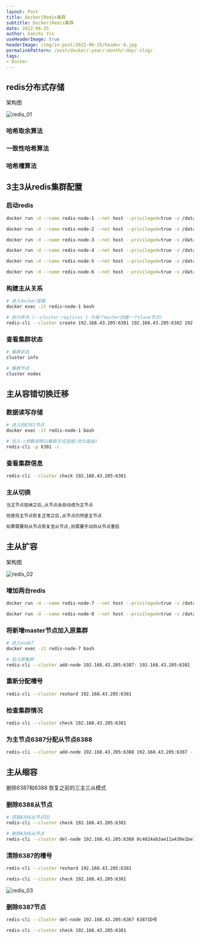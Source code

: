 ```yaml
---
layout: Post
title: Docker|Redis集群 
subtitle: Docker|Redis集群
date: 2022-06-25
author: Sanshi Yin
useHeaderImage: true
headerImage: /img/in-post/2022-06-25/header-0.jpg
permalinkPattern: /post/docker/:year/:month/:day/:slug/
tags:
- Docker
---
```


## redis分布式存储

架构图

![redis_01](/img/in-post/2022-06-25/redis_01.png)

### 哈希取余算法

### 一致性哈希算法

### 哈希槽算法

## 3主3从redis集群配置

### 启动redis
```bash
docker run -d --name redis-node-1 --net host --privileged=true -v /data/redis/share/redis-node-1:/data redis:6.0.8 --cluster-enabled yes --appendonly yes --port 6381

docker run -d --name redis-node-2 --net host --privileged=true -v /data/redis/share/redis-node-2:/data redis:6.0.8 --cluster-enabled yes --appendonly yes --port 6382

docker run -d --name redis-node-3 --net host --privileged=true -v /data/redis/share/redis-node-3:/data redis:6.0.8 --cluster-enabled yes --appendonly yes --port 6383

docker run -d --name redis-node-4 --net host --privileged=true -v /data/redis/share/redis-node-4:/data redis:6.0.8 --cluster-enabled yes --appendonly yes --port 6384

docker run -d --name redis-node-5 --net host --privileged=true -v /data/redis/share/redis-node-5:/data redis:6.0.8 --cluster-enabled yes --appendonly yes --port 6385

docker run -d --name redis-node-6 --net host --privileged=true -v /data/redis/share/redis-node-6:/data redis:6.0.8 --cluster-enabled yes --appendonly yes --port 6386
```

### 构建主从关系
```bash
# 进入docker容器
docker exec -it redis-node-1 bash

# 执行命令 (--cluster-replicas 1 为每个master创建一个slave节点)
redis-cli --cluster create 192.168.43.205:6381 192.168.43.205:6382 192.168.43.205:6383 192.168.43.205:6384 192.168.43.205:6385 192.168.43.205:6386 --cluster-replicas 1
```

### 查看集群状态
```bash
# 集群状态
cluster info

# 集群节点
cluster nodes
```


## 主从容错切换迁移

### 数据读写存储

```bash
# 进入到6381节点
docker exec -it redis-node-1 bash

# 加入-c参数说明以集群方式连接(优化路由)
redis-cli -p 6381 -c
```

### 查看集群信息
```bash
redis-cli --cluster check 192.168.43.205:6381
```

### 主从切换

```bash
当主节点挂掉之后,从节点会自动成为主节点

但是将主节点恢复正常之后,从节点仍然是主节点

如果需要将从节点恢复至从节点,则需要手动将从节点重启
```

## 主从扩容

架构图

![redis_02](/img/in-post/2022-06-25/redis_02.png)

### 增加两台redis

```bash
docker run -d --name redis-node-7 --net host --privileged=true -v /data/redis/share/redis-node-7:/data redis:6.0.8 --cluster-enabled yes --appendonly yes --port 6387

docker run -d --name redis-node-8 --net host --privileged=true -v /data/redis/share/redis-node-8:/data redis:6.0.8 --cluster-enabled yes --appendonly yes --port 6388
```


### 将新增master节点加入原集群
```bash
# 进入node7
docker exec -it redis-node-7 bash

# 加入原集群
redis-cli --cluster add-node 192.168.43.205:6387: 192.168.43.205:6381
```

### 重新分配槽号
```bash
redis-cli --cluster reshard 192.168.43.205:6381
```

### 检查集群情况
```bash
redis-cli --cluster check 192.168.43.205:6381
```

### 为主节点6387分配从节点6388
```bash
redis-cli --cluster add-node 192.168.43.205:6388 192.168.43.205:6387 --cluster-slave --cluster-master-id master节点的ID
```

## 主从缩容

删除6387和6388 恢复之前的三主三从模式

### 删除6388从节点
```bash
# 获取6388从节点ID
redis-cli --cluster check 192.168.43.205:6381

# 删除6388从节点
redis-cli --cluster del-node 192.168.43.205:6388 0c4824ab3ae11a430e1be746e578eb48497117da
```

### 清除6387的槽号
```bash
redis-cli --cluster reshard 192.168.43.205:6381

redis-cli --cluster check 192.168.43.205:6381
```

![redis_03](/img/in-post/2022-06-25/redis_03.png)

### 删除6387节点
```bash
redis-cli --cluster del-node 192.168.43.205:6367 6387ID号

redis-cli --cluster check 192.168.43.205:6381
```
